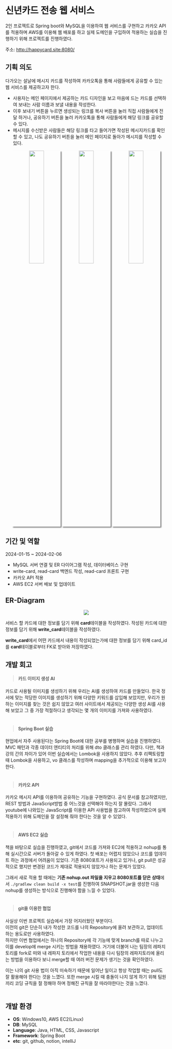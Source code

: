 # 신년카드 전송 웹 서비스

2인 프로젝트로 Spring boot와 MySQL을 이용하여 웹 서비스를 구현하고 카카오 API를 적용하며 AWS를 이용해 웹 배포를 하고 실제 도메인을 구입하여 적용하는 실습을 진행하기 위해 프로젝트를 진행하였다.

주소: http://happycard.site:8080/


## 기획 의도

다가오는 설날에 메시지 카드를 작성하여 카카오톡을 통해 사람들에게 공유할 수 있는 웹 서비스를 제공하고자 한다. <br>

- 사용자는 메인 페이지에서 제공하는 카드 디자인을 보고 마음에 드는 카드를 선택하여 보내는 사람 이름과 보낼 내용을 작성한다. <br>
- 이후 보내기 버튼을 누르면 생성되는 링크를 복사 버튼을 눌러 직접 사람들에게 전달 하거나, 공유하기 버튼을 눌러 카카오톡을 통해 사람들에게 해당 링크를 공유할 수 있다. <br>
- 메시지를 수신받은 사람들은 해당 링크를 타고 들어가면 작성된 메시지카드를 확인할 수 있고, 나도 공유하기 버튼을 눌러 메인 페이지로 돌아가 메시지를 작성할 수 있다.

<p align="center">
  <img src="https://github.com/bone0825/happy-card/assets/88430215/4f6671d4-9cd0-4715-802e-09ecffcea3af" align="center" width="30%" style=" box-shadow: 3px 3px 3px gray;">
  <img src="https://github.com/bone0825/happy-card/assets/88430215/33e55cd4-9a0b-4d93-85fd-123b6ea23654" align="center" width="30%" style=" box-shadow: 3px 3px 3px gray;">
  <img src="https://github.com/bone0825/happy-card/assets/88430215/7152937d-cc74-4ba6-98b5-54c466e92a32" align="center" width="30%" style=" box-shadow: 3px 3px 3px gray;">
</p>

## 기간 및 역할

2024-01-15 ~ 2024-02-06

- MySQL 서버 연결 및 ER 다이어그램 작성, 데이터베이스 구현
- write-card, read-card 백엔드 작성, read-card 프론트 구현
- 카카오 API 적용
- AWS EC2 서버 배보 및 업데이트 


## ER-Diagram
<p align="center">
<img src ="https://github.com/bone0825/happy-card/assets/88430215/62aa33a9-f82e-45c9-a19b-3151bee62bfb" align="center">
</p>

서비스 할 카드에 대한 정보를 담기 위해 **card**테이블을 작성하였다. 작성된 카드에 대한 정보를 담기 위해 **write_card**테이블을 작성하였다. <br>

**write_card**에서 어떤 카드에서 내용이 작성되었는가에 대한 정보를 담기 위해 card_id를 **card**테이블로부터 FK로 받아와 저장하였다.

## 개발 회고

> #### 카드 이미지 생성 AI

 카드로 사용될 이미지를 생성하기 위해 우리는 AI를 생성하여 카드를 만들었다. 한국 정서에 맞는 적당한 이미지를 생성하기 위해 다양한 키워드를 삽입해 보았지만, 우리가 원하는 이미지를 찾는 것은 쉽지 않았고 여러 사이트에서 제공되는 다양한 생성 AI를 사용해 보았고 그 중 가장 적절하다고 생각되는 몇 개의 이미지를 가져와 사용하였다.
<br>
<br>

> #### Spring Boot 실습

현업에서 자주 사용된다는 Spring Boot에 대한 공부를 병행하며 실습을 진행하였다. MVC 패턴과 각종 데이터 엔티티의 처리를 위해 dto 클래스를 관리 하였다. 다만, 책과 강의 간의 차이가 있어 이번 실습에서는 Lombok을 사용하지 않았다. 추후 리팩토링할 때 Lombok을 사용하고, vo 클래스를 작성하며 mapping을 추가적으로 이용해 보고자 한다.
<br>
<br>

> #### 카카오 API

카카오 메시지 API를 이용하여 공유하는 기능을 구현하였다. 공식 문서를 참고하였지만, REST 방법과 JavaScript방법 중 어느것을 선택해야 하는지 잘 몰랐다. 그래서 youtube에 나와있는 JavaScript를 이용한 API 사용법을 참고하여 작성하였으며 실제 적용하기 위해 도메인을 잘 설정해 줘야 한다는 것을 알 수 있었다.
<br>
<br>

> #### AWS EC2 실습 

책을 바탕으로 실습을 진행하였고, git에서 코드를 가져와 EC2에 적용하고 nohup를 통해 실시간으로 서버가 돌아갈 수 있게 하였다. 첫 배포는 어렵지 않았으나 코드를 업데이트 하는 과정에서 어려움이 있었다. 기존 8080포트가 사용되고 있거나, git pull은 성공적으로 했지만 변경된 코드가 제대로 적용되지 않았거나 하는 문제가 있었다. <br>

그래서 새로 적용 할 때에는 **기존 nohup.out 파일을 지우고 8080포트를 닫은 상태**에서 `./gradlew clean build -x test`를 진행하여 SNAPSHOT.jar을 생성한 다음 nohup를 생성하는 방식으로 진행해야 함을 느낄 수 있었다.
<br>
<br>

> #### git을 이용한 협업

사실상 이번 프로젝트 실습에서 가장 어지러웠던 부분이다.<br>
이전의 git은 단순히 내가 작성한 코드를 나의 Repository에 올려 보관하고, 업데이트 하는 용도로만 사용하였다.<br>
하지만 이번 협업에서는 하나의 Repository에 각 기능에 맞게 branch를 따로 나누고 이를 develop에 merge 시키는 방법을 채용하였다. 거기에 더불어 나는 팀장의 레파지토리를 fork로 떠와 내 레파지 토리에서 작업한 내용을 다시 팀장의 레파지토리에 올리는 방법을 이용하다 보니 merge할 때 여러 버전 문제가 생기는 것을 확인하였다.

이는 나의 git 사용 법이 아직 미숙하기 때문에 일어난 일이고 항상 작업할 때는 pull도 잘 활용해야 한다는 것을 느꼈다. 또한 merge 시킬 때 충돌이 나지 않게 하기 위해 팀원끼리 코딩 규칙을 절 정해야 하며 정해진 규칙을 잘 따라야한다는 것을 느꼈다.
<br>
<br>

## 개발 환경

- **OS**: Windows10, AWS EC2(Linux)
- **DB**: MySQL
- **Language**: Java, HTML, CSS, Javascript
- **Framework**: Spring Boot
- **etc**: git, github, notion, intelliJ
